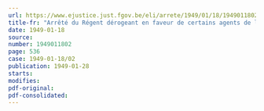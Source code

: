 ```yaml
---
url: https://www.ejustice.just.fgov.be/eli/arrete/1949/01/18/1949011802/justel
title-fr: "Arrêté du Régent dérogeant en faveur de certains agents de la deuxième catégorie, à l'arrêté royal du 2 octobre 1937, portant le statut des agents de l'Etat (abrogé par AR 16-04-1956, art. 2)"
date: 1949-01-18
source:
number: 1949011802
page: 536
case: 1949-01-18/02
publication: 1949-01-28
starts:
modifies:
pdf-original:
pdf-consolidated:
---
```


